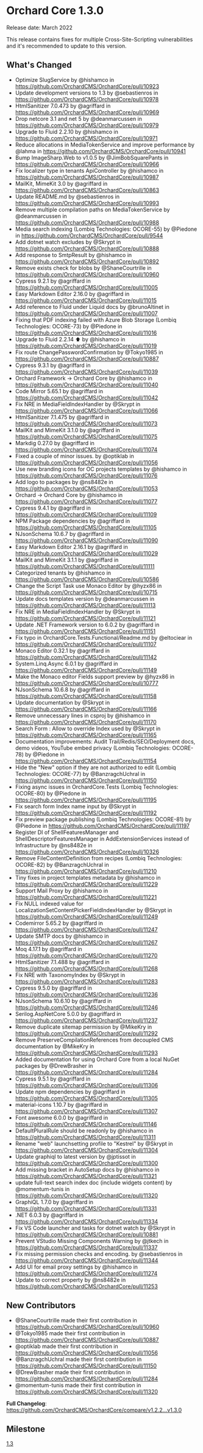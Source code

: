 # Orchard Core 1.3.0

Release date: March 2022

This release contains fixes for multiple Cross-Site-Scripting vulnerabilities and it's recommended to update to this version.

## What's Changed
* Optimize SlugService by @hishamco in https://github.com/OrchardCMS/OrchardCore/pull/10923
* Update development versions to 1.3 by @sebastienros in https://github.com/OrchardCMS/OrchardCore/pull/10978
* HtmlSanitizer 7.0.473 by @agriffard in https://github.com/OrchardCMS/OrchardCore/pull/10969
* Drop netcore 3.1 and net 5 by @deanmarcussen in https://github.com/OrchardCMS/OrchardCore/pull/10979
* Upgrade to Fluid 2.2.10 by @hishamco in https://github.com/OrchardCMS/OrchardCore/pull/10971
* Reduce allocations in MediaTokenService and improve performance by @lahma in https://github.com/OrchardCMS/OrchardCore/pull/10941
* Bump ImageSharp.Web to v1.0.5 by @JimBobSquarePants in https://github.com/OrchardCMS/OrchardCore/pull/10966
* Fix localizer type in tenants ApiController by @hishamco in https://github.com/OrchardCMS/OrchardCore/pull/10987
* MailKit, MimeKit 3.0 by @agriffard in https://github.com/OrchardCMS/OrchardCore/pull/10863
* Update README.md by @sebastienros in https://github.com/OrchardCMS/OrchardCore/pull/10993
* Remove multiple compilation paths on MediaTokenService by @deanmarcussen in https://github.com/OrchardCMS/OrchardCore/pull/10988
* Media search indexing (Lombiq Technologies: OCORE-55) by @Piedone in https://github.com/OrchardCMS/OrchardCore/pull/9544
* Add dotnet watch excludes by @Skrypt in https://github.com/OrchardCMS/OrchardCore/pull/10888
* Add response to SmtpResult by @hishamco in https://github.com/OrchardCMS/OrchardCore/pull/10892
* Remove exists check for blobs by @ShaneCourtrille in https://github.com/OrchardCMS/OrchardCore/pull/10960
* Cypress 9.2.1 by @agriffard in https://github.com/OrchardCMS/OrchardCore/pull/11005
* Easy Markdown Editor 2.16.0 by @agriffard in https://github.com/OrchardCMS/OrchardCore/pull/11015
* Add reference to Fluid under Liquid docs by @brunoAltinet in https://github.com/OrchardCMS/OrchardCore/pull/11007
* Fixing that PDF indexing failed with Azure Blob Storage (Lombiq Technologies: OCORE-73) by @Piedone in https://github.com/OrchardCMS/OrchardCore/pull/11016
* Upgrade to Fluid 2.2.14  :arrow_up: by @hishamco in https://github.com/OrchardCMS/OrchardCore/pull/11019
* Fix route ChangePasswordConfirmation by @Tokyo1985 in https://github.com/OrchardCMS/OrchardCore/pull/10887
* Cypress 9.3.1 by @agriffard in https://github.com/OrchardCMS/OrchardCore/pull/11039
* Orchard Framework -> Orchard Core by @hishamco in https://github.com/OrchardCMS/OrchardCore/pull/11040
* Code Mirror 5.65.1 by @agriffard in https://github.com/OrchardCMS/OrchardCore/pull/11042
* Fix NRE in MediaFieldIndexHandler by @Skrypt in https://github.com/OrchardCMS/OrchardCore/pull/11066
* HtmlSanitizer 7.1.475 by @agriffard in https://github.com/OrchardCMS/OrchardCore/pull/11073
* MailKit and MimeKit 3.1.0 by @agriffard in https://github.com/OrchardCMS/OrchardCore/pull/11075
* Markdig 0.27.0 by @agriffard in https://github.com/OrchardCMS/OrchardCore/pull/11074
* Fixed a couple of minor issues. by @optiklab in https://github.com/OrchardCMS/OrchardCore/pull/11056
* Use new branding icons for OC projects templates by @hishamco in https://github.com/OrchardCMS/OrchardCore/pull/11076
* Add logo to packages by @ns8482e in https://github.com/OrchardCMS/OrchardCore/pull/11053
* Orchard -> Orchard Core by @hishamco in https://github.com/OrchardCMS/OrchardCore/pull/11077
* Cypress 9.4.1 by @agriffard in https://github.com/OrchardCMS/OrchardCore/pull/11109
* NPM Package dependencies by @agriffard in https://github.com/OrchardCMS/OrchardCore/pull/11105
* NJsonSchema 10.6.7 by @agriffard in https://github.com/OrchardCMS/OrchardCore/pull/11090
* Easy Markdown Editor 2.16.1 by @agriffard in https://github.com/OrchardCMS/OrchardCore/pull/11029
* MailKit and MimeKit 3.1.1 by @agriffard in https://github.com/OrchardCMS/OrchardCore/pull/11111
* Categorized tenants by @hishamco in https://github.com/OrchardCMS/OrchardCore/pull/10586
* Change the Script Task use Monaco Editor by @hyzx86 in https://github.com/OrchardCMS/OrchardCore/pull/10715
* Update docs templates version by @deanmarcussen in https://github.com/OrchardCMS/OrchardCore/pull/11113
* Fix NRE in MediaFieldIndexHandler by @Skrypt in https://github.com/OrchardCMS/OrchardCore/pull/11121
* Update .NET Framework version to 6.0.2 by @agriffard in https://github.com/OrchardCMS/OrchardCore/pull/11151
* Fix typo in OrchardCore.Tests.Functional/Readme.md by @eltociear in https://github.com/OrchardCMS/OrchardCore/pull/11107
* Monaco Editor 0.32.1 by @agriffard in https://github.com/OrchardCMS/OrchardCore/pull/11142
* System.Linq.Async 6.0.1 by @agriffard in https://github.com/OrchardCMS/OrchardCore/pull/11149
* Make the Monaco editor Fields  support preview by @hyzx86 in https://github.com/OrchardCMS/OrchardCore/pull/10777
* NJsonSchema 10.6.8 by @agriffard in https://github.com/OrchardCMS/OrchardCore/pull/11158
* Update documentation by @Skrypt in https://github.com/OrchardCMS/OrchardCore/pull/11166
* Remove unnecessary lines in csproj by @hishamco in https://github.com/OrchardCMS/OrchardCore/pull/11170
* Search Form : Allow to override Index used by @Skrypt in https://github.com/OrchardCMS/OrchardCore/pull/11165
* Documentation improvements: Audit Trail/Redis/SEO/Deployment docs, demo videos, YouTube embed privacy (Lombiq Technologies: OCORE-78) by @Piedone in https://github.com/OrchardCMS/OrchardCore/pull/11154
* Hide the "New" option if they are not authorized to edit (Lombiq Technologies: OCORE-77) by @BanzragchUchral in https://github.com/OrchardCMS/OrchardCore/pull/11150
* Fixing async issues in OrchardCore.Tests (Lombiq Technologies: OCORE-80) by @Piedone in https://github.com/OrchardCMS/OrchardCore/pull/11195
* Fix search form Index name input by @Skrypt in https://github.com/OrchardCMS/OrchardCore/pull/11192
* Fix preview package publishing (Lombiq Technologies: OCORE-81) by @Piedone in https://github.com/OrchardCMS/OrchardCore/pull/11197
* Register DI of ShellFeaturesManager and ShellDescriptorFeaturesManager in AddExtensionServices instead of Infrastructure by @ns8482e in https://github.com/OrchardCMS/OrchardCore/pull/10326
* Remove FileContentDefinition from recipes (Lombiq Technologies: OCORE-82) by @BanzragchUchral in https://github.com/OrchardCMS/OrchardCore/pull/11210
* Tiny fixes in project templates metadata by @hishamco in https://github.com/OrchardCMS/OrchardCore/pull/11229
* Support Mail Proxy by @hishamco in https://github.com/OrchardCMS/OrchardCore/pull/11221
* Fix NULL indexed value for LocalizationSetContentPickerFieldIndexHandler by @Skrypt in https://github.com/OrchardCMS/OrchardCore/pull/11249
* Codemirror 5.65.2 by @agriffard in https://github.com/OrchardCMS/OrchardCore/pull/11247
* Update SMTP docs by @hishamco in https://github.com/OrchardCMS/OrchardCore/pull/11267
* Moq 4.17.1 by @agriffard in https://github.com/OrchardCMS/OrchardCore/pull/11270
* HtmlSanitizer 7.1.488 by @agriffard in https://github.com/OrchardCMS/OrchardCore/pull/11268
* Fix NRE with TaxonomyIndex by @Skrypt in https://github.com/OrchardCMS/OrchardCore/pull/11283
* Cypress 9.5.0 by @agriffard in https://github.com/OrchardCMS/OrchardCore/pull/11236
* NJsonSchema 10.6.10 by @agriffard in https://github.com/OrchardCMS/OrchardCore/pull/11246
* Serilog.AspNetCore 5.0.0 by @agriffard in https://github.com/OrchardCMS/OrchardCore/pull/11237
* Remove duplicate sitemap permission by @MikeKry in https://github.com/OrchardCMS/OrchardCore/pull/11292
* Remove PreserveCompilationReferences from decoupled CMS documentation by @MikeKry in https://github.com/OrchardCMS/OrchardCore/pull/11293
* Added documentation for using Orchard Core from a local NuGet packages by @DrewBrasher in https://github.com/OrchardCMS/OrchardCore/pull/11284
* Cypress 9.5.1 by @agriffard in https://github.com/OrchardCMS/OrchardCore/pull/11306
* Update npm dependencies by @agriffard in https://github.com/OrchardCMS/OrchardCore/pull/11305
* material-icons 1.10.7 by @agriffard in https://github.com/OrchardCMS/OrchardCore/pull/11307
* Font awesome 6.0.0 by @agriffard in https://github.com/OrchardCMS/OrchardCore/pull/11146
* DefaultPluralRule should be readonly by @hishamco in https://github.com/OrchardCMS/OrchardCore/pull/11311
* Rename "web" launchsetting profile to "Kestrel" by @Skrypt in https://github.com/OrchardCMS/OrchardCore/pull/11304
* Update graphiql to latest version by @jptissot in https://github.com/OrchardCMS/OrchardCore/pull/11300
* Add missing bracket in AutoSetup docs by @hishamco in https://github.com/OrchardCMS/OrchardCore/pull/11321
* update full-text search index doc (include widgets content) by @momentum-tunis in https://github.com/OrchardCMS/OrchardCore/pull/11320
* GraphiQL 1.7.0 by @agriffard in https://github.com/OrchardCMS/OrchardCore/pull/11331
* .NET 6.0.3 by @agriffard in https://github.com/OrchardCMS/OrchardCore/pull/11334
* Fix VS Code launcher and tasks for dotnet watch by @Skrypt in https://github.com/OrchardCMS/OrchardCore/pull/10881
* Prevent VStudio Missing Components Warning by @jtkech in https://github.com/OrchardCMS/OrchardCore/pull/11337
* Fix missing permission checks and encoding. by @sebastienros in https://github.com/OrchardCMS/OrchardCore/pull/11344
* Add UI for email proxy settings by @hishamco in https://github.com/OrchardCMS/OrchardCore/pull/11274
* Update to correct property by @ns8482e in https://github.com/OrchardCMS/OrchardCore/pull/11253

## New Contributors
* @ShaneCourtrille made their first contribution in https://github.com/OrchardCMS/OrchardCore/pull/10960
* @Tokyo1985 made their first contribution in https://github.com/OrchardCMS/OrchardCore/pull/10887
* @optiklab made their first contribution in https://github.com/OrchardCMS/OrchardCore/pull/11056
* @BanzragchUchral made their first contribution in https://github.com/OrchardCMS/OrchardCore/pull/11150
* @DrewBrasher made their first contribution in https://github.com/OrchardCMS/OrchardCore/pull/11284
* @momentum-tunis made their first contribution in https://github.com/OrchardCMS/OrchardCore/pull/11320

**Full Changelog**: https://github.com/OrchardCMS/OrchardCore/compare/v1.2.2...v1.3.0

## Milestone

[1.3](https://github.com/OrchardCMS/OrchardCore/milestone/12)
